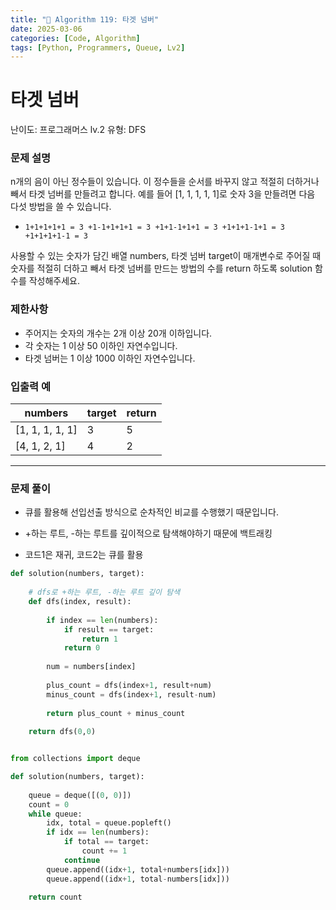 ```yaml
---
title: "🧠 Algorithm 119: 타겟 넘버"
date: 2025-03-06
categories: [Code, Algorithm]
tags: [Python, Programmers, Queue, Lv2]
---
```


# 타겟 넘버

난이도: 프로그래머스 lv.2
유형: DFS

### **문제 설명**

n개의 음이 아닌 정수들이 있습니다. 이 정수들을 순서를 바꾸지 않고 적절히 더하거나 빼서 타겟 넘버를 만들려고 합니다. 예를 들어 [1, 1, 1, 1, 1]로 숫자 3을 만들려면 다음 다섯 방법을 쓸 수 있습니다.

- `1+1+1+1+1 = 3
+1-1+1+1+1 = 3
+1+1-1+1+1 = 3
+1+1+1-1+1 = 3
+1+1+1+1-1 = 3`

사용할 수 있는 숫자가 담긴 배열 numbers, 타겟 넘버 target이 매개변수로 주어질 때 숫자를 적절히 더하고 빼서 타겟 넘버를 만드는 방법의 수를 return 하도록 solution 함수를 작성해주세요.

### 제한사항

- 주어지는 숫자의 개수는 2개 이상 20개 이하입니다.
- 각 숫자는 1 이상 50 이하인 자연수입니다.
- 타겟 넘버는 1 이상 1000 이하인 자연수입니다.

### 입출력 예

| numbers | target | return |
| --- | --- | --- |
| [1, 1, 1, 1, 1] | 3 | 5 |
| [4, 1, 2, 1] | 4 | 2 |

---

### 문제 풀이

- 큐를 활용해 선입선출 방식으로 순차적인 비교를 수행했기 때문입니다.

- +하는 루트, -하는 루트를 깊이적으로 탐색해야하기 때문에 백트래킹
- 코드1은 재귀, 코드2는 큐를 활용

```python
def solution(numbers, target):
    
    # dfs로 +하는 루트, -하는 루트 깊이 탐색
    def dfs(index, result):
        
        if index == len(numbers):
            if result == target:
                return 1
            return 0
        
        num = numbers[index]
        
        plus_count = dfs(index+1, result+num)
        minus_count = dfs(index+1, result-num)
        
        return plus_count + minus_count
    
    return dfs(0,0)
```

```python

from collections import deque

def solution(numbers, target):
    
    queue = deque([(0, 0)])
    count = 0
    while queue:
        idx, total = queue.popleft()
        if idx == len(numbers):
            if total == target:
                count += 1
            continue
        queue.append((idx+1, total+numbers[idx]))
        queue.append((idx+1, total-numbers[idx]))
        
    return count
```